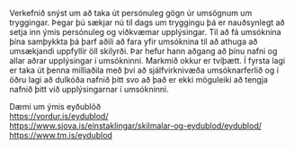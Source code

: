 Verkefnið snýst um að taka út persónuleg gögn úr umsögnum um tryggingar. Þegar þú sækjar nú til dags um tryggingu þá er nauðsynlegt að setja inn ýmis persónuleg og viðkvæmar upplýsingar. Til að fá umsóknina þína samþykkta þá þarf aðili að fara yfir umsóknina til að athuga að umsækjandi uppfyllir öll skilyrði. Þar hefur hann aðgang að þínu nafni og allar aðrar upplýsingar í umsókninni. Markmið okkur er tvíþætt. Í fyrsta lagi er taka út þenna milliaðila með því að sjálfvirknivæða umsóknarferlið og í öðru lagi að dulkóða nafnið þitt svo að það er ekki möguleiki að tengja nafnið þitt við upplýsingarnar í umsókninni. 


Dæmi um ýmis eyðublöð  
https://vordur.is/eydublod/  
https://www.sjova.is/einstaklingar/skilmalar-og-eydublod/eydublod/  
https://www.tm.is/eydublod  
